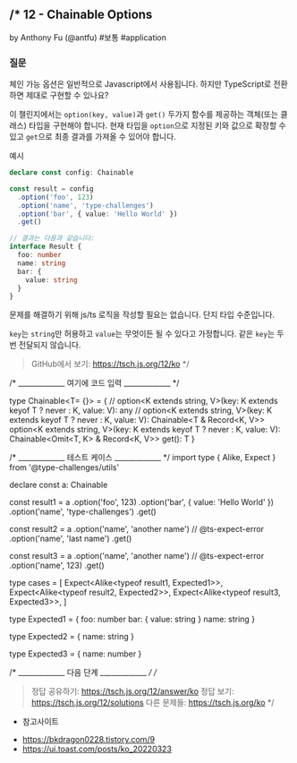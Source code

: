 /*
  12 - Chainable Options
  -------
  by Anthony Fu (@antfu) #보통 #application

  ### 질문

  체인 가능 옵션은 일반적으로 Javascript에서 사용됩니다. 하지만 TypeScript로 전환하면 제대로 구현할 수 있나요?

  이 챌린지에서는 `option(key, value)`과 `get()` 두가지 함수를 제공하는 객체(또는 클래스) 타입을 구현해야 합니다. 현재 타입을 `option`으로 지정된 키와 값으로 확장할 수 있고 `get`으로 최종 결과를 가져올 수 있어야 합니다.

  예시

  ```ts
  declare const config: Chainable

  const result = config
    .option('foo', 123)
    .option('name', 'type-challenges')
    .option('bar', { value: 'Hello World' })
    .get()

  // 결과는 다음과 같습니다:
  interface Result {
    foo: number
    name: string
    bar: {
      value: string
    }
  }
  ```

  문제를 해결하기 위해 js/ts 로직을 작성할 필요는 없습니다. 단지 타입 수준입니다.

  `key`는 `string`만 허용하고 `value`는 무엇이든 될 수 있다고 가정합니다. 같은 `key`는 두 번 전달되지 않습니다.

  > GitHub에서 보기: https://tsch.js.org/12/ko
*/

/* _____________ 여기에 코드 입력 _____________ */

type Chainable<T= {}> = {
  // option<K extends string, V>(key: K extends keyof T ? never : K, value: V): any
  // option<K extends string, V>(key: K extends keyof T ? never : K, value: V): Chainable<T & Record<K, V>>
  option<K extends string, V>(key: K extends keyof T ? never : K, value: V): Chainable<Omit<T, K> & Record<K, V>>
  get(): T
}

/* _____________ 테스트 케이스 _____________ */
import type { Alike, Expect } from '@type-challenges/utils'

declare const a: Chainable

const result1 = a
  .option('foo', 123)
  .option('bar', { value: 'Hello World' })
  .option('name', 'type-challenges')
  .get()

const result2 = a
  .option('name', 'another name')
  // @ts-expect-error
  .option('name', 'last name')
  .get()

const result3 = a
  .option('name', 'another name')
  // @ts-expect-error
  .option('name', 123)
  .get()

type cases = [
  Expect<Alike<typeof result1, Expected1>>,
  Expect<Alike<typeof result2, Expected2>>,
  Expect<Alike<typeof result3, Expected3>>,
]

type Expected1 = {
  foo: number
  bar: {
    value: string
  }
  name: string
}

type Expected2 = {
  name: string
}

type Expected3 = {
  name: number
}

/* _____________ 다음 단계 _____________ */
/*
  > 정답 공유하기: https://tsch.js.org/12/answer/ko
  > 정답 보기: https://tsch.js.org/12/solutions
  > 다른 문제들: https://tsch.js.org/ko
*/

* 참고사이트
- https://bkdragon0228.tistory.com/9
- https://ui.toast.com/posts/ko_20220323
